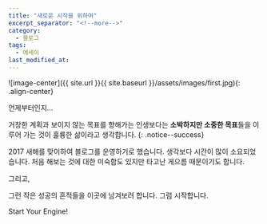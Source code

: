```yaml
---
title: "새로운 시작을 위하여"
excerpt_separator: "<!--more-->"
category:
  - 블로그
tags:
  - 에세이
last_modified_at:
---
```


![image-center]({{ site.url }}{{ site.baseurl }}/assets/images/first.jpg){: .align-center}

언제부터인지…

거창한 계획과 보이지 않는 목표를 향해가는 인생보다는 **소박하지만 소중한 목표**들을 이루어 가는 것이 훌륭한 삶이라고 생각합니다.
{: .notice--success}

<!--more--> 

2017 새해를 맞이하여 블로그를 운영하기로 했습니다. 생각보다 시간이 많이 소요되었습니다. 처음 해보는 것에 대한 미숙함도 있지만 타고난 게으름 때문이기도 합니다.

그리고,

그런 작은 성공의 흔적들을 이곳에 남겨보려 합니다.
그럼 시작합니다.

Start Your Engine!